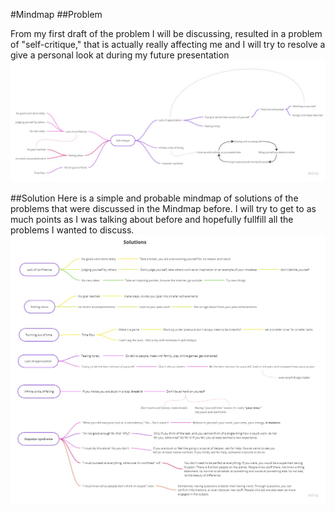 #Mindmap
##Problem

From my first draft of the problem I will be discussing, resulted in a problem of "self-critique," that is actually really affecting me and I will try to resolve a give a personal look at during my future presentation
<img src="MindMap-problem.jpg" alt="Mindmap of a problem - self critique, that i will be doing for a presentation">

##Solution
Here is a simple and probable mindmap of solutions of the problems that were discussed in the Mindmap before. I will try to get to as much points as I was talking about before and hopefully fullfill all the problems I wanted to discuss.
<img src="MindMap-solution.jpg" alt="Mindmap of solutions to my initial problem - self critique. Hopefully, my presentation will contain most of the stuff that is here">
